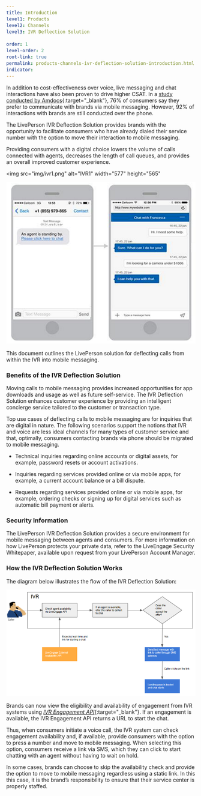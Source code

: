 ```yaml
---
title: Introduction
level1: Products
level2: Channels
level3: IVR Deflection Solution

order: 1
level-order: 2
root-link: true
permalink: products-channels-ivr-deflection-solution-introduction.html
indicator:
---
```


In addition to cost-effectiveness over voice, live messaging and chat interactions have also been proven to drive higher CSAT. In a [study
conducted by Amdocs](http://www.amdocs.com/news/pages/amdocs-survey-improved-proactive-care-mobile-self-service-tools.aspx){:target="_blank"}, 76% of consumers say they prefer to communicate with brands via mobile messaging. However, 92% of interactions with brands are still conducted over the phone.

The LivePerson IVR Deflection Solution provides brands with the opportunity to facilitate consumers who have already dialed their service number with the option to move their interaction to mobile messaging.

Providing consumers with a digital choice lowers the volume of calls connected with agents, decreases the length of call queues, and provides an overall improved customer experience.

<img src="img/ivr1.png" alt="IVR1" width="577" height="565"

![IVR1](img/ivr1.png)

This document outlines the LivePerson solution for deflecting calls from within the IVR into mobile messaging.

### Benefits of the IVR Deflection Solution

Moving calls to mobile messaging provides increased opportunities for app downloads and usage as well as future self-service. The IVR Deflection Solution enhances customer experience by providing an intelligent concierge service tailored to the customer or transaction type.

Top use cases of deflecting calls to mobile messaging are for inquiries that are digital in nature. The following scenarios support the notions that IVR and voice are less ideal channels for many types of customer service and that, optimally, consumers contacting brands via phone should be migrated to mobile messaging.

* Technical inquiries regarding online accounts or digital assets, for example, password resets or account activations.

* Inquiries regarding services provided online or via mobile apps, for example, a current account balance or a bill dispute.

* Requests regarding services provided online or via mobile apps, for example, ordering checks or signing up for digital services such as automatic bill payment or alerts.

### Security Information


The LivePerson IVR Deflection Solution provides a secure environment for mobile messaging between agents and consumers. For more information on how LivePerson protects your private data, refer to the LiveEngage Security Whitepaper, available upon request from your LivePerson Account Manager.

### How the IVR Deflection Solution Works


The diagram below illustrates the flow of the IVR Deflection Solution:

![IVR2](img/ivr2.png)

Brands can now view the eligibility and availability of engagement from IVR systems using [*IVR Engagement API*](https://s3-eu-west-1.amazonaws.com/ce-sr/CA/API+Guides/IVR+Deflection+External+Engagement+API.pdf){:target="_blank"}. If an engagement is available, the IVR Engagement API returns a URL to start the chat.

Thus, when consumers initiate a voice call, the IVR system can check engagement availability and, if available, provide consumers with the option to press a number and move to mobile messaging. When selecting this option, consumers receive a link via SMS, which they can click to start chatting with an agent without having to wait on hold.

In some cases, brands can choose to skip the availability check and provide the option to move to mobile messaging regardless using a static link. In this this case, it is the brand’s responsibility to ensure that their service center is properly staffed.

